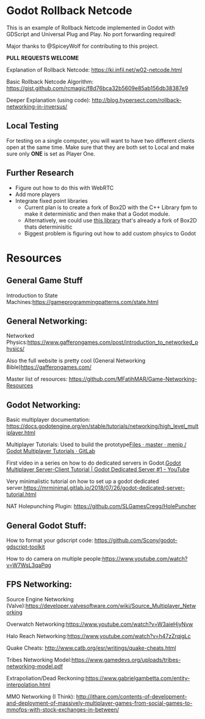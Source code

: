 # Godot Rollback Netcode

This is an example of Rollback Netcode implemented in Godot with GDScript and Universal Plug and Play.
No port forwarding required! 

Major thanks to @SpiceyWolf for contributing to this project.

**PULL REQUESTS WELCOME**

Explanation of Rollback Netcode: https://ki.infil.net/w02-netcode.html

Basic Rollback Netcode Algorithm: https://gist.github.com/rcmagic/f8d76bca32b5609e85ab156db38387e9

Deeper Explanation (using code): http://blog.hypersect.com/rollback-networking-in-inversus/
## Local Testing

For testing on a single computer, you will want to have two different clients open at the same time. Make sure that they are both set to Local and make sure only **ONE** is set as Player One.

## Further Research

- Figure out how to do this with WebRTC
- Add more players
- Integrate fixed point libraries
  - Current plan is to create a fork of Box2D with the C++ Library fpm to make it deterministic and then make that a Godot module.
  - Alternatively, we could use [this library](https://github.com/91Act/box2d_fixed) that's already a fork of Box2D thats determinisitic
  - Biggest problem is figuring out how to add custom phsyics to Godot

# Resources

## General Game Stuff

Introduction to State Machines:https://gameprogrammingpatterns.com/state.html

## General Networking:

Networked Physics:https://www.gafferongames.com/post/introduction_to_networked_physics/

Also the full website is pretty cool (General Networking Bible)https://gafferongames.com/

Master list of resources: https://github.com/MFatihMAR/Game-Networking-Resources

## Godot Networking:

Basic multiplayer documentation: https://docs.godotengine.org/en/stable/tutorials/networking/high_level_multiplayer.html

Multiplayer Tutorials: Used to build the prototype[Files · master · menip / Godot Multiplayer Tutorials · GitLab](https://gitlab.com/menip/godot-multiplayer-tutorials/-/tree/master)

First video in a series on how to do dedicated servers in Godot.[Godot Multiplayer Server-Client Tutorial | Godot Dedicated Server #1 - YouTube](https://www.youtube.com/watch?v=lnFN6YabFKg)

Very minimalistic tutorial on how to set up a godot dedicated server.https://mrminimal.gitlab.io/2018/07/26/godot-dedicated-server-tutorial.html

NAT Holepunching Plugin: https://github.com/SLGamesCregg/HolePuncher

## General Godot Stuff:

How to format your gdscript code: https://github.com/Scony/godot-gdscript-toolkit

How to do camera on multiple people:https://www.youtube.com/watch?v=W7WsL3qaPqg

## FPS Networking:

Source Engine Networking (Valve):https://developer.valvesoftware.com/wiki/Source_Multiplayer_Networking

Overwatch Networking:https://www.youtube.com/watch?v=W3aieHjyNvw

Halo Reach Networking:https://www.youtube.com/watch?v=h47zZrqjgLc

Quake Cheats: http://www.catb.org/esr/writings/quake-cheats.html

Tribes Networking Model:https://www.gamedevs.org/uploads/tribes-networking-model.pdf

Extrapoliation/Dead Reckoning:https://www.gabrielgambetta.com/entity-interpolation.html

MMO Networking (I Think): http://ithare.com/contents-of-development-and-deployment-of-massively-multiplayer-games-from-social-games-to-mmofps-with-stock-exchanges-in-between/
